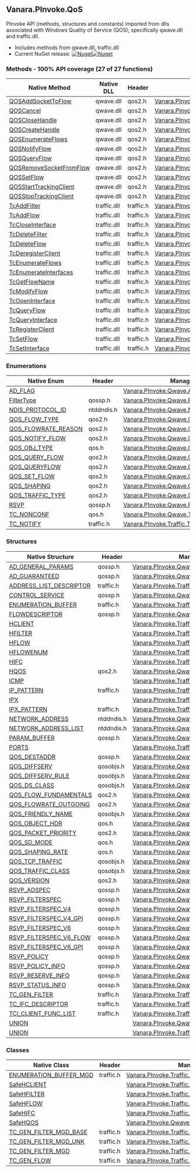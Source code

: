 ## Vanara.PInvoke.QoS  
PInvoke API (methods, structures and constants) imported from dlls associated with Windows Quality of Service (QOS); specifically qwave.dll and traffic.dll.

- Includes methods from qwave.dll, traffic.dll  
- Current NuGet release: [![Nuget](https://img.shields.io/nuget/v/Vanara.PInvoke.QoS?logo=nuget&style=flat-square)![Nuget](https://img.shields.io/nuget/dt/Vanara.PInvoke.QoS?label=%20&style=flat-square)](https://www.nuget.org/packages/Vanara.PInvoke.QoS)  
### Methods - 100% API coverage (27 of 27 functions)  
Native Method | Native DLL | Header | Managed Method  
--- | --- | --- | ---  
[QOSAddSocketToFlow](https://www.google.com/search?num=5&q=QOSAddSocketToFlow+site%3Alearn.microsoft.com) | qwave.dll | qos2.h | [Vanara.PInvoke.Qwave.QOSAddSocketToFlow](https://github.com/dahall/Vanara/search?l=C%23&q=QOSAddSocketToFlow)  
[QOSCancel](https://www.google.com/search?num=5&q=QOSCancel+site%3Alearn.microsoft.com) | qwave.dll | qos2.h | [Vanara.PInvoke.Qwave.QOSCancel](https://github.com/dahall/Vanara/search?l=C%23&q=QOSCancel)  
[QOSCloseHandle](https://www.google.com/search?num=5&q=QOSCloseHandle+site%3Alearn.microsoft.com) | qwave.dll | qos2.h | [Vanara.PInvoke.Qwave.QOSCloseHandle](https://github.com/dahall/Vanara/search?l=C%23&q=QOSCloseHandle)  
[QOSCreateHandle](https://www.google.com/search?num=5&q=QOSCreateHandle+site%3Alearn.microsoft.com) | qwave.dll | qos2.h | [Vanara.PInvoke.Qwave.QOSCreateHandle](https://github.com/dahall/Vanara/search?l=C%23&q=QOSCreateHandle)  
[QOSEnumerateFlows](https://www.google.com/search?num=5&q=QOSEnumerateFlows+site%3Alearn.microsoft.com) | qwave.dll | qos2.h | [Vanara.PInvoke.Qwave.QOSEnumerateFlows](https://github.com/dahall/Vanara/search?l=C%23&q=QOSEnumerateFlows)  
[QOSNotifyFlow](https://www.google.com/search?num=5&q=QOSNotifyFlow+site%3Alearn.microsoft.com) | qwave.dll | qos2.h | [Vanara.PInvoke.Qwave.QOSNotifyFlow](https://github.com/dahall/Vanara/search?l=C%23&q=QOSNotifyFlow)  
[QOSQueryFlow](https://www.google.com/search?num=5&q=QOSQueryFlow+site%3Alearn.microsoft.com) | qwave.dll | qos2.h | [Vanara.PInvoke.Qwave.QOSQueryFlow](https://github.com/dahall/Vanara/search?l=C%23&q=QOSQueryFlow)  
[QOSRemoveSocketFromFlow](https://www.google.com/search?num=5&q=QOSRemoveSocketFromFlow+site%3Alearn.microsoft.com) | qwave.dll | qos2.h | [Vanara.PInvoke.Qwave.QOSRemoveSocketFromFlow](https://github.com/dahall/Vanara/search?l=C%23&q=QOSRemoveSocketFromFlow)  
[QOSSetFlow](https://www.google.com/search?num=5&q=QOSSetFlow+site%3Alearn.microsoft.com) | qwave.dll | qos2.h | [Vanara.PInvoke.Qwave.QOSSetFlow](https://github.com/dahall/Vanara/search?l=C%23&q=QOSSetFlow)  
[QOSStartTrackingClient](https://www.google.com/search?num=5&q=QOSStartTrackingClient+site%3Alearn.microsoft.com) | qwave.dll | qos2.h | [Vanara.PInvoke.Qwave.QOSStartTrackingClient](https://github.com/dahall/Vanara/search?l=C%23&q=QOSStartTrackingClient)  
[QOSStopTrackingClient](https://www.google.com/search?num=5&q=QOSStopTrackingClient+site%3Alearn.microsoft.com) | qwave.dll | qos2.h | [Vanara.PInvoke.Qwave.QOSStopTrackingClient](https://github.com/dahall/Vanara/search?l=C%23&q=QOSStopTrackingClient)  
[TcAddFilter](https://www.google.com/search?num=5&q=TcAddFilter+site%3Alearn.microsoft.com) | traffic.dll | traffic.h | [Vanara.PInvoke.Traffic.TcAddFilter](https://github.com/dahall/Vanara/search?l=C%23&q=TcAddFilter)  
[TcAddFlow](https://www.google.com/search?num=5&q=TcAddFlow+site%3Alearn.microsoft.com) | traffic.dll | traffic.h | [Vanara.PInvoke.Traffic.TcAddFlow](https://github.com/dahall/Vanara/search?l=C%23&q=TcAddFlow)  
[TcCloseInterface](https://www.google.com/search?num=5&q=TcCloseInterface+site%3Alearn.microsoft.com) | traffic.dll | traffic.h | [Vanara.PInvoke.Traffic.TcCloseInterface](https://github.com/dahall/Vanara/search?l=C%23&q=TcCloseInterface)  
[TcDeleteFilter](https://www.google.com/search?num=5&q=TcDeleteFilter+site%3Alearn.microsoft.com) | traffic.dll | traffic.h | [Vanara.PInvoke.Traffic.TcDeleteFilter](https://github.com/dahall/Vanara/search?l=C%23&q=TcDeleteFilter)  
[TcDeleteFlow](https://www.google.com/search?num=5&q=TcDeleteFlow+site%3Alearn.microsoft.com) | traffic.dll | traffic.h | [Vanara.PInvoke.Traffic.TcDeleteFlow](https://github.com/dahall/Vanara/search?l=C%23&q=TcDeleteFlow)  
[TcDeregisterClient](https://www.google.com/search?num=5&q=TcDeregisterClient+site%3Alearn.microsoft.com) | traffic.dll | traffic.h | [Vanara.PInvoke.Traffic.TcDeregisterClient](https://github.com/dahall/Vanara/search?l=C%23&q=TcDeregisterClient)  
[TcEnumerateFlows](https://www.google.com/search?num=5&q=TcEnumerateFlows+site%3Alearn.microsoft.com) | traffic.dll | traffic.h | [Vanara.PInvoke.Traffic.TcEnumerateFlows](https://github.com/dahall/Vanara/search?l=C%23&q=TcEnumerateFlows)  
[TcEnumerateInterfaces](https://www.google.com/search?num=5&q=TcEnumerateInterfaces+site%3Alearn.microsoft.com) | traffic.dll | traffic.h | [Vanara.PInvoke.Traffic.TcEnumerateInterfaces](https://github.com/dahall/Vanara/search?l=C%23&q=TcEnumerateInterfaces)  
[TcGetFlowName](https://www.google.com/search?num=5&q=TcGetFlowNameA+site%3Alearn.microsoft.com) | traffic.dll | traffic.h | [Vanara.PInvoke.Traffic.TcGetFlowName](https://github.com/dahall/Vanara/search?l=C%23&q=TcGetFlowName)  
[TcModifyFlow](https://www.google.com/search?num=5&q=TcModifyFlow+site%3Alearn.microsoft.com) | traffic.dll | traffic.h | [Vanara.PInvoke.Traffic.TcModifyFlow](https://github.com/dahall/Vanara/search?l=C%23&q=TcModifyFlow)  
[TcOpenInterface](https://www.google.com/search?num=5&q=TcOpenInterfaceA+site%3Alearn.microsoft.com) | traffic.dll | traffic.h | [Vanara.PInvoke.Traffic.TcOpenInterface](https://github.com/dahall/Vanara/search?l=C%23&q=TcOpenInterface)  
[TcQueryFlow](https://www.google.com/search?num=5&q=TcQueryFlowA+site%3Alearn.microsoft.com) | traffic.dll | traffic.h | [Vanara.PInvoke.Traffic.TcQueryFlow](https://github.com/dahall/Vanara/search?l=C%23&q=TcQueryFlow)  
[TcQueryInterface](https://www.google.com/search?num=5&q=TcQueryInterface+site%3Alearn.microsoft.com) | traffic.dll | traffic.h | [Vanara.PInvoke.Traffic.TcQueryInterface](https://github.com/dahall/Vanara/search?l=C%23&q=TcQueryInterface)  
[TcRegisterClient](https://www.google.com/search?num=5&q=TcRegisterClient+site%3Alearn.microsoft.com) | traffic.dll | traffic.h | [Vanara.PInvoke.Traffic.TcRegisterClient](https://github.com/dahall/Vanara/search?l=C%23&q=TcRegisterClient)  
[TcSetFlow](https://www.google.com/search?num=5&q=TcSetFlowA+site%3Alearn.microsoft.com) | traffic.dll | traffic.h | [Vanara.PInvoke.Traffic.TcSetFlow](https://github.com/dahall/Vanara/search?l=C%23&q=TcSetFlow)  
[TcSetInterface](https://www.google.com/search?num=5&q=TcSetInterface+site%3Alearn.microsoft.com) | traffic.dll | traffic.h | [Vanara.PInvoke.Traffic.TcSetInterface](https://github.com/dahall/Vanara/search?l=C%23&q=TcSetInterface)  
### Enumerations  
Native Enum | Header | Managed Enum  
--- | --- | ---  
[AD_FLAG](https://www.google.com/search?num=5&q=AD_FLAG+site%3Alearn.microsoft.com) |  | [Vanara.PInvoke.Qwave.AD_FLAG](https://github.com/dahall/Vanara/search?l=C%23&q=AD_FLAG)  
[FilterType](https://www.google.com/search?num=5&q=FilterType+site%3Alearn.microsoft.com) | qossp.h | [Vanara.PInvoke.Qwave.FilterType](https://github.com/dahall/Vanara/search?l=C%23&q=FilterType)  
[NDIS_PROTOCOL_ID](https://www.google.com/search?num=5&q=NDIS_PROTOCOL_ID+site%3Alearn.microsoft.com) | ntddndis.h | [Vanara.PInvoke.Qwave.NDIS_PROTOCOL_ID](https://github.com/dahall/Vanara/search?l=C%23&q=NDIS_PROTOCOL_ID)  
[QOS_FLOW_TYPE](https://www.google.com/search?num=5&q=QOS_FLOW_TYPE+site%3Alearn.microsoft.com) | qos2.h | [Vanara.PInvoke.Qwave.QOS_FLOW_TYPE](https://github.com/dahall/Vanara/search?l=C%23&q=QOS_FLOW_TYPE)  
[QOS_FLOWRATE_REASON](https://www.google.com/search?num=5&q=QOS_FLOWRATE_REASON+site%3Alearn.microsoft.com) | qos2.h | [Vanara.PInvoke.Qwave.QOS_FLOWRATE_REASON](https://github.com/dahall/Vanara/search?l=C%23&q=QOS_FLOWRATE_REASON)  
[QOS_NOTIFY_FLOW](https://www.google.com/search?num=5&q=QOS_NOTIFY_FLOW+site%3Alearn.microsoft.com) | qos2.h | [Vanara.PInvoke.Qwave.QOS_NOTIFY_FLOW](https://github.com/dahall/Vanara/search?l=C%23&q=QOS_NOTIFY_FLOW)  
[QOS_OBJ_TYPE](https://www.google.com/search?num=5&q=QOS_OBJ_TYPE+site%3Alearn.microsoft.com) | qos.h | [Vanara.PInvoke.Qwave.QOS_OBJ_TYPE](https://github.com/dahall/Vanara/search?l=C%23&q=QOS_OBJ_TYPE)  
[QOS_QUERY_FLOW](https://www.google.com/search?num=5&q=QOS_QUERY_FLOW+site%3Alearn.microsoft.com) | qos2.h | [Vanara.PInvoke.Qwave.QOS_QUERY_FLOW](https://github.com/dahall/Vanara/search?l=C%23&q=QOS_QUERY_FLOW)  
[QOS_QUERYFLOW](https://www.google.com/search?num=5&q=QOS_QUERYFLOW+site%3Alearn.microsoft.com) | qos2.h | [Vanara.PInvoke.Qwave.QOS_QUERYFLOW](https://github.com/dahall/Vanara/search?l=C%23&q=QOS_QUERYFLOW)  
[QOS_SET_FLOW](https://www.google.com/search?num=5&q=QOS_SET_FLOW+site%3Alearn.microsoft.com) | qos2.h | [Vanara.PInvoke.Qwave.QOS_SET_FLOW](https://github.com/dahall/Vanara/search?l=C%23&q=QOS_SET_FLOW)  
[QOS_SHAPING](https://www.google.com/search?num=5&q=QOS_SHAPING+site%3Alearn.microsoft.com) | qos2.h | [Vanara.PInvoke.Qwave.QOS_SHAPING](https://github.com/dahall/Vanara/search?l=C%23&q=QOS_SHAPING)  
[QOS_TRAFFIC_TYPE](https://www.google.com/search?num=5&q=QOS_TRAFFIC_TYPE+site%3Alearn.microsoft.com) | qos2.h | [Vanara.PInvoke.Qwave.QOS_TRAFFIC_TYPE](https://github.com/dahall/Vanara/search?l=C%23&q=QOS_TRAFFIC_TYPE)  
[RSVP](https://www.google.com/search?num=5&q=RSVP+site%3Alearn.microsoft.com) | qossp.h | [Vanara.PInvoke.Qwave.RSVP](https://github.com/dahall/Vanara/search?l=C%23&q=RSVP)  
[TC_NONCONF](https://www.google.com/search?num=5&q=TC_NONCONF+site%3Alearn.microsoft.com) | qos.h | [Vanara.PInvoke.Qwave.TC_NONCONF](https://github.com/dahall/Vanara/search?l=C%23&q=TC_NONCONF)  
[TC_NOTIFY](https://www.google.com/search?num=5&q=TC_NOTIFY+site%3Alearn.microsoft.com) | traffic.h | [Vanara.PInvoke.Traffic.TC_NOTIFY](https://github.com/dahall/Vanara/search?l=C%23&q=TC_NOTIFY)  
### Structures  
Native Structure | Header | Managed Structure  
--- | --- | ---  
[AD_GENERAL_PARAMS](https://www.google.com/search?num=5&q=AD_GENERAL_PARAMS+site%3Alearn.microsoft.com) | qossp.h | [Vanara.PInvoke.Qwave.AD_GENERAL_PARAMS](https://github.com/dahall/Vanara/search?l=C%23&q=AD_GENERAL_PARAMS)  
[AD_GUARANTEED](https://www.google.com/search?num=5&q=AD_GUARANTEED+site%3Alearn.microsoft.com) | qossp.h | [Vanara.PInvoke.Qwave.AD_GUARANTEED](https://github.com/dahall/Vanara/search?l=C%23&q=AD_GUARANTEED)  
[ADDRESS_LIST_DESCRIPTOR](https://www.google.com/search?num=5&q=ADDRESS_LIST_DESCRIPTOR+site%3Alearn.microsoft.com) | traffic.h | [Vanara.PInvoke.Traffic.ADDRESS_LIST_DESCRIPTOR](https://github.com/dahall/Vanara/search?l=C%23&q=ADDRESS_LIST_DESCRIPTOR)  
[CONTROL_SERVICE](https://www.google.com/search?num=5&q=CONTROL_SERVICE+site%3Alearn.microsoft.com) | qossp.h | [Vanara.PInvoke.Qwave.CONTROL_SERVICE](https://github.com/dahall/Vanara/search?l=C%23&q=CONTROL_SERVICE)  
[ENUMERATION_BUFFER](https://www.google.com/search?num=5&q=ENUMERATION_BUFFER+site%3Alearn.microsoft.com) | traffic.h | [Vanara.PInvoke.Traffic.ENUMERATION_BUFFER](https://github.com/dahall/Vanara/search?l=C%23&q=ENUMERATION_BUFFER)  
[FLOWDESCRIPTOR](https://www.google.com/search?num=5&q=FLOWDESCRIPTOR+site%3Alearn.microsoft.com) | qossp.h | [Vanara.PInvoke.Qwave.FLOWDESCRIPTOR](https://github.com/dahall/Vanara/search?l=C%23&q=FLOWDESCRIPTOR)  
[HCLIENT](https://www.google.com/search?num=5&q=HCLIENT+site%3Alearn.microsoft.com) |  | [Vanara.PInvoke.Traffic.HCLIENT](https://github.com/dahall/Vanara/search?l=C%23&q=HCLIENT)  
[HFILTER](https://www.google.com/search?num=5&q=HFILTER+site%3Alearn.microsoft.com) |  | [Vanara.PInvoke.Traffic.HFILTER](https://github.com/dahall/Vanara/search?l=C%23&q=HFILTER)  
[HFLOW](https://www.google.com/search?num=5&q=HFLOW+site%3Alearn.microsoft.com) |  | [Vanara.PInvoke.Traffic.HFLOW](https://github.com/dahall/Vanara/search?l=C%23&q=HFLOW)  
[HFLOWENUM](https://www.google.com/search?num=5&q=HFLOWENUM+site%3Alearn.microsoft.com) |  | [Vanara.PInvoke.Traffic.HFLOWENUM](https://github.com/dahall/Vanara/search?l=C%23&q=HFLOWENUM)  
[HIFC](https://www.google.com/search?num=5&q=HIFC+site%3Alearn.microsoft.com) |  | [Vanara.PInvoke.Traffic.HIFC](https://github.com/dahall/Vanara/search?l=C%23&q=HIFC)  
[HQOS](https://www.google.com/search?num=5&q=HQOS+site%3Alearn.microsoft.com) | qos2.h | [Vanara.PInvoke.Qwave.HQOS](https://github.com/dahall/Vanara/search?l=C%23&q=HQOS)  
[ICMP](https://www.google.com/search?num=5&q=ICMP+site%3Alearn.microsoft.com) |  | [Vanara.PInvoke.Traffic.IP_PATTERN.UNION.ICMP](https://github.com/dahall/Vanara/search?l=C%23&q=ICMP)  
[IP_PATTERN](https://www.google.com/search?num=5&q=IP_PATTERN+site%3Alearn.microsoft.com) | traffic.h | [Vanara.PInvoke.Traffic.IP_PATTERN](https://github.com/dahall/Vanara/search?l=C%23&q=IP_PATTERN)  
[IPX](https://www.google.com/search?num=5&q=IPX+site%3Alearn.microsoft.com) |  | [Vanara.PInvoke.Traffic.IPX_PATTERN.IPX](https://github.com/dahall/Vanara/search?l=C%23&q=IPX)  
[IPX_PATTERN](https://www.google.com/search?num=5&q=IPX_PATTERN+site%3Alearn.microsoft.com) | traffic.h | [Vanara.PInvoke.Traffic.IPX_PATTERN](https://github.com/dahall/Vanara/search?l=C%23&q=IPX_PATTERN)  
[NETWORK_ADDRESS](https://www.google.com/search?num=5&q=NETWORK_ADDRESS+site%3Alearn.microsoft.com) | ntddndis.h | [Vanara.PInvoke.Qwave.NETWORK_ADDRESS](https://github.com/dahall/Vanara/search?l=C%23&q=NETWORK_ADDRESS)  
[NETWORK_ADDRESS_LIST](https://www.google.com/search?num=5&q=NETWORK_ADDRESS_LIST+site%3Alearn.microsoft.com) | ntddndis.h | [Vanara.PInvoke.Qwave.NETWORK_ADDRESS_LIST](https://github.com/dahall/Vanara/search?l=C%23&q=NETWORK_ADDRESS_LIST)  
[PARAM_BUFFER](https://www.google.com/search?num=5&q=PARAM_BUFFER+site%3Alearn.microsoft.com) | qossp.h | [Vanara.PInvoke.Qwave.PARAM_BUFFER](https://github.com/dahall/Vanara/search?l=C%23&q=PARAM_BUFFER)  
[PORTS](https://www.google.com/search?num=5&q=PORTS+site%3Alearn.microsoft.com) |  | [Vanara.PInvoke.Traffic.IP_PATTERN.UNION.PORTS](https://github.com/dahall/Vanara/search?l=C%23&q=PORTS)  
[QOS_DESTADDR](https://www.google.com/search?num=5&q=QOS_DESTADDR+site%3Alearn.microsoft.com) | qossp.h | [Vanara.PInvoke.Qwave.QOS_DESTADDR](https://github.com/dahall/Vanara/search?l=C%23&q=QOS_DESTADDR)  
[QOS_DIFFSERV](https://www.google.com/search?num=5&q=QOS_DIFFSERV+site%3Alearn.microsoft.com) | qosobjs.h | [Vanara.PInvoke.Qwave.QOS_DIFFSERV](https://github.com/dahall/Vanara/search?l=C%23&q=QOS_DIFFSERV)  
[QOS_DIFFSERV_RULE](https://www.google.com/search?num=5&q=QOS_DIFFSERV_RULE+site%3Alearn.microsoft.com) | qosobjs.h | [Vanara.PInvoke.Qwave.QOS_DIFFSERV_RULE](https://github.com/dahall/Vanara/search?l=C%23&q=QOS_DIFFSERV_RULE)  
[QOS_DS_CLASS](https://www.google.com/search?num=5&q=QOS_DS_CLASS+site%3Alearn.microsoft.com) | qosobjs.h | [Vanara.PInvoke.Qwave.QOS_DS_CLASS](https://github.com/dahall/Vanara/search?l=C%23&q=QOS_DS_CLASS)  
[QOS_FLOW_FUNDAMENTALS](https://www.google.com/search?num=5&q=QOS_FLOW_FUNDAMENTALS+site%3Alearn.microsoft.com) | qos2.h | [Vanara.PInvoke.Qwave.QOS_FLOW_FUNDAMENTALS](https://github.com/dahall/Vanara/search?l=C%23&q=QOS_FLOW_FUNDAMENTALS)  
[QOS_FLOWRATE_OUTGOING](https://www.google.com/search?num=5&q=QOS_FLOWRATE_OUTGOING+site%3Alearn.microsoft.com) | qos2.h | [Vanara.PInvoke.Qwave.QOS_FLOWRATE_OUTGOING](https://github.com/dahall/Vanara/search?l=C%23&q=QOS_FLOWRATE_OUTGOING)  
[QOS_FRIENDLY_NAME](https://www.google.com/search?num=5&q=QOS_FRIENDLY_NAME+site%3Alearn.microsoft.com) | qosobjs.h | [Vanara.PInvoke.Qwave.QOS_FRIENDLY_NAME](https://github.com/dahall/Vanara/search?l=C%23&q=QOS_FRIENDLY_NAME)  
[QOS_OBJECT_HDR](https://www.google.com/search?num=5&q=QOS_OBJECT_HDR+site%3Alearn.microsoft.com) | qos.h | [Vanara.PInvoke.Qwave.QOS_OBJECT_HDR](https://github.com/dahall/Vanara/search?l=C%23&q=QOS_OBJECT_HDR)  
[QOS_PACKET_PRIORITY](https://www.google.com/search?num=5&q=QOS_PACKET_PRIORITY+site%3Alearn.microsoft.com) | qos2.h | [Vanara.PInvoke.Qwave.QOS_PACKET_PRIORITY](https://github.com/dahall/Vanara/search?l=C%23&q=QOS_PACKET_PRIORITY)  
[QOS_SD_MODE](https://www.google.com/search?num=5&q=QOS_SD_MODE+site%3Alearn.microsoft.com) | qos.h | [Vanara.PInvoke.Qwave.QOS_SD_MODE](https://github.com/dahall/Vanara/search?l=C%23&q=QOS_SD_MODE)  
[QOS_SHAPING_RATE](https://www.google.com/search?num=5&q=QOS_SHAPING_RATE+site%3Alearn.microsoft.com) | qos.h | [Vanara.PInvoke.Qwave.QOS_SHAPING_RATE](https://github.com/dahall/Vanara/search?l=C%23&q=QOS_SHAPING_RATE)  
[QOS_TCP_TRAFFIC](https://www.google.com/search?num=5&q=QOS_TCP_TRAFFIC+site%3Alearn.microsoft.com) | qosobjs.h | [Vanara.PInvoke.Qwave.QOS_TCP_TRAFFIC](https://github.com/dahall/Vanara/search?l=C%23&q=QOS_TCP_TRAFFIC)  
[QOS_TRAFFIC_CLASS](https://www.google.com/search?num=5&q=QOS_TRAFFIC_CLASS+site%3Alearn.microsoft.com) | qosobjs.h | [Vanara.PInvoke.Qwave.QOS_TRAFFIC_CLASS](https://github.com/dahall/Vanara/search?l=C%23&q=QOS_TRAFFIC_CLASS)  
[QOS_VERSION](https://www.google.com/search?num=5&q=QOS_VERSION+site%3Alearn.microsoft.com) | qos2.h | [Vanara.PInvoke.Qwave.QOS_VERSION](https://github.com/dahall/Vanara/search?l=C%23&q=QOS_VERSION)  
[RSVP_ADSPEC](https://www.google.com/search?num=5&q=RSVP_ADSPEC+site%3Alearn.microsoft.com) | qossp.h | [Vanara.PInvoke.Qwave.RSVP_ADSPEC](https://github.com/dahall/Vanara/search?l=C%23&q=RSVP_ADSPEC)  
[RSVP_FILTERSPEC](https://www.google.com/search?num=5&q=RSVP_FILTERSPEC+site%3Alearn.microsoft.com) | qossp.h | [Vanara.PInvoke.Qwave.RSVP_FILTERSPEC](https://github.com/dahall/Vanara/search?l=C%23&q=RSVP_FILTERSPEC)  
[RSVP_FILTERSPEC_V4](https://www.google.com/search?num=5&q=RSVP_FILTERSPEC_V4+site%3Alearn.microsoft.com) | qossp.h | [Vanara.PInvoke.Qwave.RSVP_FILTERSPEC_V4](https://github.com/dahall/Vanara/search?l=C%23&q=RSVP_FILTERSPEC_V4)  
[RSVP_FILTERSPEC_V4_GPI](https://www.google.com/search?num=5&q=RSVP_FILTERSPEC_V4_GPI+site%3Alearn.microsoft.com) | qossp.h | [Vanara.PInvoke.Qwave.RSVP_FILTERSPEC_V4_GPI](https://github.com/dahall/Vanara/search?l=C%23&q=RSVP_FILTERSPEC_V4_GPI)  
[RSVP_FILTERSPEC_V6](https://www.google.com/search?num=5&q=RSVP_FILTERSPEC_V6+site%3Alearn.microsoft.com) | qossp.h | [Vanara.PInvoke.Qwave.RSVP_FILTERSPEC_V6](https://github.com/dahall/Vanara/search?l=C%23&q=RSVP_FILTERSPEC_V6)  
[RSVP_FILTERSPEC_V6_FLOW](https://www.google.com/search?num=5&q=RSVP_FILTERSPEC_V6_FLOW+site%3Alearn.microsoft.com) | qossp.h | [Vanara.PInvoke.Qwave.RSVP_FILTERSPEC_V6_FLOW](https://github.com/dahall/Vanara/search?l=C%23&q=RSVP_FILTERSPEC_V6_FLOW)  
[RSVP_FILTERSPEC_V6_GPI](https://www.google.com/search?num=5&q=RSVP_FILTERSPEC_V6_GPI+site%3Alearn.microsoft.com) | qossp.h | [Vanara.PInvoke.Qwave.RSVP_FILTERSPEC_V6_GPI](https://github.com/dahall/Vanara/search?l=C%23&q=RSVP_FILTERSPEC_V6_GPI)  
[RSVP_POLICY](https://www.google.com/search?num=5&q=RSVP_POLICY+site%3Alearn.microsoft.com) | qossp.h | [Vanara.PInvoke.Qwave.RSVP_POLICY](https://github.com/dahall/Vanara/search?l=C%23&q=RSVP_POLICY)  
[RSVP_POLICY_INFO](https://www.google.com/search?num=5&q=RSVP_POLICY_INFO+site%3Alearn.microsoft.com) | qossp.h | [Vanara.PInvoke.Qwave.RSVP_POLICY_INFO](https://github.com/dahall/Vanara/search?l=C%23&q=RSVP_POLICY_INFO)  
[RSVP_RESERVE_INFO](https://www.google.com/search?num=5&q=RSVP_RESERVE_INFO+site%3Alearn.microsoft.com) | qossp.h | [Vanara.PInvoke.Qwave.RSVP_RESERVE_INFO](https://github.com/dahall/Vanara/search?l=C%23&q=RSVP_RESERVE_INFO)  
[RSVP_STATUS_INFO](https://www.google.com/search?num=5&q=RSVP_STATUS_INFO+site%3Alearn.microsoft.com) | qossp.h | [Vanara.PInvoke.Qwave.RSVP_STATUS_INFO](https://github.com/dahall/Vanara/search?l=C%23&q=RSVP_STATUS_INFO)  
[TC_GEN_FILTER](https://www.google.com/search?num=5&q=TC_GEN_FILTER+site%3Alearn.microsoft.com) | traffic.h | [Vanara.PInvoke.Traffic.TC_GEN_FILTER](https://github.com/dahall/Vanara/search?l=C%23&q=TC_GEN_FILTER)  
[TC_IFC_DESCRIPTOR](https://www.google.com/search?num=5&q=TC_IFC_DESCRIPTOR+site%3Alearn.microsoft.com) | traffic.h | [Vanara.PInvoke.Traffic.TC_IFC_DESCRIPTOR](https://github.com/dahall/Vanara/search?l=C%23&q=TC_IFC_DESCRIPTOR)  
[TCI_CLIENT_FUNC_LIST](https://www.google.com/search?num=5&q=TCI_CLIENT_FUNC_LIST+site%3Alearn.microsoft.com) | traffic.h | [Vanara.PInvoke.Traffic.TCI_CLIENT_FUNC_LIST](https://github.com/dahall/Vanara/search?l=C%23&q=TCI_CLIENT_FUNC_LIST)  
[UNION](https://www.google.com/search?num=5&q=UNION+site%3Alearn.microsoft.com) |  | [Vanara.PInvoke.Qwave.RSVP_FILTERSPEC.UNION](https://github.com/dahall/Vanara/search?l=C%23&q=UNION)  
[UNION](https://www.google.com/search?num=5&q=UNION+site%3Alearn.microsoft.com) |  | [Vanara.PInvoke.Traffic.IP_PATTERN.UNION](https://github.com/dahall/Vanara/search?l=C%23&q=UNION)  
### Classes  
Native Class | Header | Managed Class  
--- | --- | ---  
[ENUMERATION_BUFFER_MGD](https://www.google.com/search?num=5&q=ENUMERATION_BUFFER_MGD+site%3Alearn.microsoft.com) | traffic.h | [Vanara.PInvoke.Traffic.ENUMERATION_BUFFER_MGD](https://github.com/dahall/Vanara/search?l=C%23&q=ENUMERATION_BUFFER_MGD)  
[SafeHCLIENT](https://www.google.com/search?num=5&q=SafeHCLIENT+site%3Alearn.microsoft.com) |  | [Vanara.PInvoke.Traffic.SafeHCLIENT](https://github.com/dahall/Vanara/search?l=C%23&q=SafeHCLIENT)  
[SafeHFILTER](https://www.google.com/search?num=5&q=SafeHFILTER+site%3Alearn.microsoft.com) |  | [Vanara.PInvoke.Traffic.SafeHFILTER](https://github.com/dahall/Vanara/search?l=C%23&q=SafeHFILTER)  
[SafeHFLOW](https://www.google.com/search?num=5&q=SafeHFLOW+site%3Alearn.microsoft.com) |  | [Vanara.PInvoke.Traffic.SafeHFLOW](https://github.com/dahall/Vanara/search?l=C%23&q=SafeHFLOW)  
[SafeHIFC](https://www.google.com/search?num=5&q=SafeHIFC+site%3Alearn.microsoft.com) |  | [Vanara.PInvoke.Traffic.SafeHIFC](https://github.com/dahall/Vanara/search?l=C%23&q=SafeHIFC)  
[SafeHQOS](https://www.google.com/search?num=5&q=SafeHQOS+site%3Alearn.microsoft.com) |  | [Vanara.PInvoke.Qwave.SafeHQOS](https://github.com/dahall/Vanara/search?l=C%23&q=SafeHQOS)  
[TC_GEN_FILTER_MGD_BASE](https://www.google.com/search?num=5&q=TC_GEN_FILTER_MGD_BASE+site%3Alearn.microsoft.com) | traffic.h | [Vanara.PInvoke.Traffic.TC_GEN_FILTER_MGD_BASE](https://github.com/dahall/Vanara/search?l=C%23&q=TC_GEN_FILTER_MGD_BASE)  
[TC_GEN_FILTER_MGD_UNK](https://www.google.com/search?num=5&q=TC_GEN_FILTER_MGD_UNK+site%3Alearn.microsoft.com) | traffic.h | [Vanara.PInvoke.Traffic.TC_GEN_FILTER_MGD_UNK](https://github.com/dahall/Vanara/search?l=C%23&q=TC_GEN_FILTER_MGD_UNK)  
[TC_GEN_FILTER_MGD](https://www.google.com/search?num=5&q=TC_GEN_FILTER_MGD+site%3Alearn.microsoft.com) | traffic.h | [Vanara.PInvoke.Traffic.TC_GEN_FILTER_MGD](https://github.com/dahall/Vanara/search?l=C%23&q=TC_GEN_FILTER_MGD%601)  
[TC_GEN_FLOW](https://www.google.com/search?num=5&q=TC_GEN_FLOW+site%3Alearn.microsoft.com) | traffic.h | [Vanara.PInvoke.Traffic.TC_GEN_FLOW](https://github.com/dahall/Vanara/search?l=C%23&q=TC_GEN_FLOW)  

